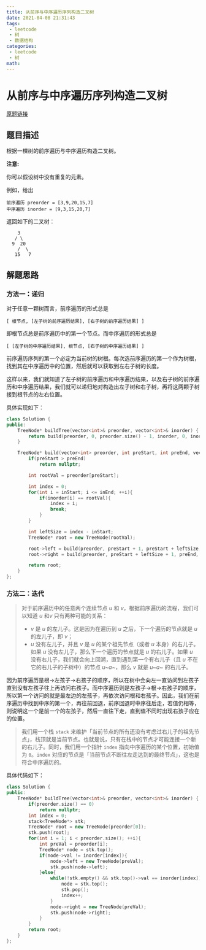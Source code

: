 ```yaml
---
title: 从前序与中序遍历序列构造二叉树
date: 2021-04-08 21:31:43
tags:
 - leetcode
 - 树
 - 数据结构
categories:
 - leetcode
 - 树
math:
---
```


# 从前序与中序遍历序列构造二叉树

[原题链接](https://leetcode-cn.com/problems/construct-binary-tree-from-preorder-and-inorder-traversal/)

## 题目描述

根据一棵树的前序遍历与中序遍历构造二叉树。

<!-- more -->

**注意:**

你可以假设树中没有重复的元素。

例如，给出

```
前序遍历 preorder = [3,9,20,15,7]
中序遍历 inorder = [9,3,15,20,7]
```

返回如下的二叉树：

```
    3
   / \
  9  20
    /  \
   15   7
```

## 解题思路

### 方法一：递归

对于任意一颗树而言，前序遍历的形式总是

```
[ 根节点, [左子树的前序遍历结果], [右子树的前序遍历结果] ]
```

即根节点总是前序遍历中的第一个节点。而中序遍历的形式总是

```
[ [左子树的中序遍历结果], 根节点, [右子树的中序遍历结果] ]
```

前序遍历序列的第一个必定为当前树的树根。每次选前序遍历的第一个作为树根，找到其在中序遍历中的位置，然后就可以获取到左右子树的长度。

这样以来，我们就知道了左子树的前序遍历和中序遍历结果，以及右子树的前序遍历和中序遍历结果，我们就可以递归地对构造出左子树和右子树，再将这两颗子树接到根节点的左右位置。

具体实现如下：

```c++
class Solution {
public:
    TreeNode* buildTree(vector<int>& preorder, vector<int>& inorder) {
        return build(preorder, 0, preorder.size() - 1, inorder, 0, inorder.size() - 1);
    }

    TreeNode* build(vector<int> preorder, int preStart, int preEnd, vector<int> inorder, int inStart, int inEnd){
        if(preStart > preEnd)
            return nullptr;

        int rootVal = preorder[preStart];

        int index = 0;
        for(int i = inStart; i <= inEnd; ++i){
            if(inorder[i] == rootVal){
                index = i;
                break;
            }
        }

        int leftSize = index - inStart;
        TreeNode* root = new TreeNode(rootVal);

        root->left = build(preorder, preStart + 1, preStart + leftSize, inorder, inStart, index - 1);
        root->right = build(preorder, preStart + leftSize + 1, preEnd, inorder, index + 1, inEnd);

        return root;
    }
};
```

### 方法二：迭代

> 对于前序遍历中的任意两个连续节点 *u* 和 *v*，根据前序遍历的流程，我们可以知道 *u* 和*v* 只有两种可能的关系：
>
> - *v* 是 *u* 的左儿子。这是因为在遍历到 *u* 之后，下一个遍历的节点就是 *u* 的左儿子，即 *v*；
> - *u* 没有左儿子，并且 *v* 是 *u* 的某个祖先节点（或者 *u* 本身）的右儿子。如果 *u* 没有左儿子，那么下一个遍历的节点就是 *u* 的右儿子。如果 *u* 没有右儿子，我们就会向上回溯，直到遇到第一个有右儿子（且 *u* 不在它的右儿子的子树中）的节点 *u~a~*，那么 *v* 就是 *u~a~* 的右儿子。

 因为前序遍历是根->左孩子->右孩子的顺序，所以在树中会向左一直访问到左孩子直到没有左孩子往上再访问右孩子。而中序遍历则是左孩子->根->右孩子的顺序，所以第一个访问的就是最左边的左孩子，再依次访问根和右孩子。因此，我们在前序遍历中找到中序的第一个，再往前回退，前序回退时中序往后走，若值仍相等，则说明这一个是前一个的左孩子，然后一直往下走，直到值不同时出现右孩子应在的位置。

> 我们用一个栈 `stack` 来维护「当前节点的所有还没有考虑过右儿子的祖先节点」，栈顶就是当前节点。也就是说，只有在栈中的节点才可能连接一个新的右儿子。同时，我们用一个指针 `index` 指向中序遍历的某个位置，初始值为 `0`。`index` 对应的节点是「当前节点不断往左走达到的最终节点」，这也是符合中序遍历的。

具体代码如下：

```cpp
class Solution {
public:
    TreeNode* buildTree(vector<int>& preorder, vector<int>& inorder) {
        if(preorder.size() == 0)
            return nullptr;
        int index = 0;
        stack<TreeNode*> stk;
        TreeNode* root = new TreeNode(preorder[0]);
        stk.push(root);
        for(int i = 1; i < preorder.size(); ++i){
            int preVal = preorder[i];
            TreeNode* node = stk.top();
            if(node->val != inorder[index]){
                node->left = new TreeNode(preVal);
                stk.push(node->left);
            }else{
                while(!stk.empty() && stk.top()->val == inorder[index]){
                    node = stk.top();
                    stk.pop();
                    index++;
                }
                node->right = new TreeNode(preVal);
                stk.push(node->right);
            }
        }
        return root;
    }
};
```



